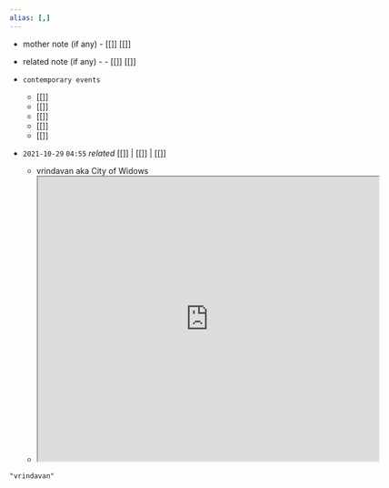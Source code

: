```yaml
---
alias: [,]
---
```

- mother note (if any)
		- [[]] [[]]
- related note (if any) -
		- [[]] [[]]
- `contemporary events`
	- [[]]
	- [[]]
	- [[]]
	- [[]]
	- [[]]

- `2021-10-29`  `04:55` _related_ [[]] | [[]] | [[]]
	- vrindavan aka City of Widows
	- <iframe src="https://www.wikiwand.com/en/Vrindavan" width="600" height="500" ></iframe>

```query
"vrindavan"
```